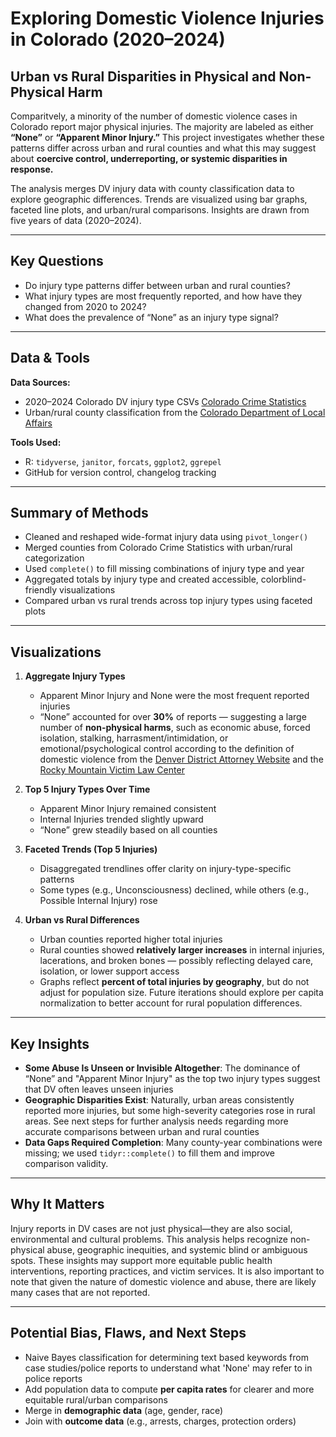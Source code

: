 # Exploring Domestic Violence Injuries in Colorado (2020–2024)  
## Urban vs Rural Disparities in Physical and Non-Physical Harm

Comparitvely, a minority of the number of domestic violence cases in Colorado report major physical injuries. The majority are labeled as either **“None”** or **“Apparent Minor Injury.”** This project investigates whether these patterns differ across urban and rural counties and what this may suggest about **coercive control, underreporting, or systemic disparities in response.**

The analysis merges DV injury data with county classification data to explore geographic differences. Trends are visualized using bar graphs, faceted line plots, and urban/rural comparisons. Insights are drawn from five years of data (2020–2024).

---

## Key Questions  
- Do injury type patterns differ between urban and rural counties?  
- What injury types are most frequently reported, and how have they changed from 2020 to 2024?  
- What does the prevalence of “None” as an injury type signal?

---

## Data & Tools  
**Data Sources:**  
- 2020–2024 Colorado DV injury type CSVs [Colorado Crime Statistics](https://coloradocrimestats.state.co.us/tops)
- Urban/rural county classification from the [Colorado Department of Local Affairs](https://cdola.colorado.gov/colorado-community-classification)  

**Tools Used:**  
- R: `tidyverse`, `janitor`, `forcats`, `ggplot2`, `ggrepel`  
- GitHub for version control, changelog tracking  

---

## Summary of Methods  
- Cleaned and reshaped wide-format injury data using `pivot_longer()`  
- Merged counties from Colorado Crime Statistics with urban/rural categorization  
- Used `complete()` to fill missing combinations of injury type and year  
- Aggregated totals by injury type and created accessible, colorblind-friendly visualizations  
- Compared urban vs rural trends across top injury types using faceted plots

---

## Visualizations

1. **Aggregate Injury Types**  
   - Apparent Minor Injury and None were the most frequent reported injuries  
   - “None” accounted for over **30%** of reports — suggesting a large number of **non-physical harms**, such as economic abuse, forced isolation, stalking, harrasment/intimidation, or emotional/psychological control according to the definition of domestic violence from the [Denver District Attorney Website](https://www.denverda.org/domestic-violence/) and the [Rocky Mountain Victim Law Center](https://www.rmvictimlaw.org/learn/legal-information/criminal/domestic-violence-domestic-abuse)

2. **Top 5 Injury Types Over Time**  
   - Apparent Minor Injury remained consistent  
   - Internal Injuries trended slightly upward  
   - “None” grew steadily based on all counties 

3. **Faceted Trends (Top 5 Injuries)**  
   - Disaggregated trendlines offer clarity on injury-type-specific patterns  
   - Some types (e.g., Unconsciousness) declined, while others (e.g., Possible Internal Injury) rose

4. **Urban vs Rural Differences**  
   - Urban counties reported higher total injuries  
   - Rural counties showed **relatively larger increases** in internal injuries, lacerations, and broken bones — possibly reflecting delayed care, isolation, or lower support access  
   - Graphs reflect **percent of total injuries by geography**, but do not adjust for population size. Future iterations should explore per capita normalization to better account for rural population differences.

---

## Key Insights  
- **Some Abuse Is Unseen or Invisible Altogether**: The dominance of “None” and "Apparent Minor Injury" as the top two injury types suggest that DV often leaves unseen injuries
- **Geographic Disparities Exist**: Naturally, urban areas consistently reported more injuries, but some high-severity categories rose in rural areas. See next steps for further analysis needs regarding more accurate comparisons between urban and rural counties
- **Data Gaps Required Completion**: Many county-year combinations were missing; we used `tidyr::complete()` to fill them and improve comparison validity.

---

## Why It Matters  
Injury reports in DV cases are not just physical—they are also social, environmental and cultural problems. This analysis helps recognize non-physical abuse, geographic inequities, and systemic blind or ambiguous spots. These insights may support more equitable public health interventions, reporting practices, and victim services. It is also important to note that given the nature of domestic violence and abuse, there are likely many cases that are not reported.

---

## Potential Bias, Flaws, and Next Steps  
- Naive Bayes classification for determining text based keywords from case studies/police reports to understand what 'None' may refer to in police reports
- Add population data to compute **per capita rates** for clearer and more equitable rural/urban comparisons  
- Merge in **demographic data** (age, gender, race)  
- Join with **outcome data** (e.g., arrests, charges, protection orders)  
